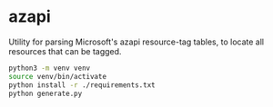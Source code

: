 # azapi

Utility for parsing Microsoft's azapi resource-tag tables, to locate all resources that can be tagged.

```bash
python3 -m venv venv
source venv/bin/activate
python install -r ./requirements.txt
python generate.py
```
